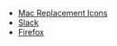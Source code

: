 - [Mac Replacement Icons](https://github.com/madebyollin/macreplacementicons)
- [Slack](https://github.com/schaefer-dev/icons/blob/master/Slack.icns)
- [Firefox](https://github.com/schaefer-dev/icons/blob/master/Firefox.icns)
